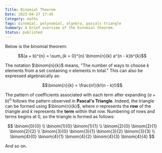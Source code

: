 ```yaml
---
Title: Binomial Theorem
Date: 2023-04-27 17:45
Category: maths
Tags: binomial, polynomial, algebra, pascals triangle
Summary: A brief overview of the binomial theorem.
Status: published
---
```


Below is the binomial theorem:

$$(a + b)^{n} = \sum_{k = 0}^{n} \binom{n}{k} a^{n - k}b^{k}$$

The notation $\binom{n}{k}$ means, "The number of ways to choose $k$ elements from a set containing $n$ elements in total." This can also be expressed algebraically as:

$$\binom{n}{k} = \frac{n!}{k!(n - k)!}$$

The pattern of coefficients associated with each term after expanding $(a + b)^{n}$ follows the pattern observed in **Pascal's Triangle**. Indeed, the triangle can be formed using $\binom{n}{k}$, where $n$ represents the **row** of the triangle and $k$ represents the **term** within that row. Numbering of rows and terms begins at 0, so the triangle is formed as follows:

$$
\binom{0}{0} \\
\binom{1}{0} \binom{1}{1} \\
\binom{2}{0} \binom{2}{1} \binom{2}{2} \\
\binom{3}{0} \binom{3}{1} \binom{3}{2} \binom{3}{3} \\
\binom{4}{0} \binom{4}{1} \binom{4}{2} \binom{4}{3} \binom{4}{4}
$$

And so on.
